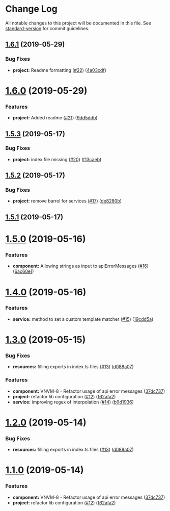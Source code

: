 # Change Log

All notable changes to this project will be documented in this file. See [standard-version](https://github.com/conventional-changelog/standard-version) for commit guidelines.

## [1.6.1](https://github.com/valueadd-poland/ng-validation-messages/compare/v1.6.0...v1.6.1) (2019-05-29)


### Bug Fixes

* **project:** Readme formatting ([#22](https://github.com/valueadd-poland/ng-validation-messages/issues/22)) ([4a03cdf](https://github.com/valueadd-poland/ng-validation-messages/commit/4a03cdf))



# [1.6.0](https://github.com/valueadd-poland/ng-validation-messages/compare/v1.5.3...v1.6.0) (2019-05-29)


### Features

* **project:** Added readme ([#21](https://github.com/valueadd-poland/ng-validation-messages/issues/21)) ([9dd5ddb](https://github.com/valueadd-poland/ng-validation-messages/commit/9dd5ddb))



## [1.5.3](https://github.com/valueadd-poland/ng-validation-messages/compare/v1.5.2...v1.5.3) (2019-05-17)


### Bug Fixes

* **project:** index file missing ([#20](https://github.com/valueadd-poland/ng-validation-messages/issues/20)) ([f13caeb](https://github.com/valueadd-poland/ng-validation-messages/commit/f13caeb))



## [1.5.2](https://github.com/valueadd-poland/ng-validation-messages/compare/v1.5.1...v1.5.2) (2019-05-17)


### Bug Fixes

* **project:** remove barrel for services ([#17](https://github.com/valueadd-poland/ng-validation-messages/issues/17)) ([de8280b](https://github.com/valueadd-poland/ng-validation-messages/commit/de8280b))



## [1.5.1](https://github.com/valueadd-poland/ng-validation-messages/compare/v1.5.0...v1.5.1) (2019-05-17)



# [1.5.0](https://github.com/valueadd-poland/ng-validation-messages/compare/v1.4.0...v1.5.0) (2019-05-16)


### Features

* **component:** Allowing strings as input to apiErrorMessages ([#16](https://github.com/valueadd-poland/ng-validation-messages/issues/16)) ([6ac60e1](https://github.com/valueadd-poland/ng-validation-messages/commit/6ac60e1))



# [1.4.0](https://github.com/valueadd-poland/ng-validation-messages/compare/v1.3.0...v1.4.0) (2019-05-16)


### Features

* **service:** method to set a custom template matcher ([#15](https://github.com/valueadd-poland/ng-validation-messages/issues/15)) ([19cdd5a](https://github.com/valueadd-poland/ng-validation-messages/commit/19cdd5a))



# [1.3.0](https://github.com/valueadd-poland/ng-validation-messages/compare/v0.1.1...v1.3.0) (2019-05-15)


### Bug Fixes

* **resources:** filling exports in index.ts files ([#13](https://github.com/valueadd-poland/ng-validation-messages/issues/13)) ([d088a07](https://github.com/valueadd-poland/ng-validation-messages/commit/d088a07))


### Features

* **component:** VNVM-8 - Refactor usage of api error messages ([37dc737](https://github.com/valueadd-poland/ng-validation-messages/commit/37dc737))
* **project:** refactor lib configuration ([#12](https://github.com/valueadd-poland/ng-validation-messages/issues/12)) ([f62afa2](https://github.com/valueadd-poland/ng-validation-messages/commit/f62afa2))
* **service:** improving regex of interpolation ([#14](https://github.com/valueadd-poland/ng-validation-messages/issues/14)) ([b9d1936](https://github.com/valueadd-poland/ng-validation-messages/commit/b9d1936))



# [1.2.0](https://github.com/valueadd-poland/ng-validation-messages/compare/v0.1.1...v1.2.0) (2019-05-14)


### Bug Fixes

* **resources:** filling exports in index.ts files ([#13](https://github.com/valueadd-poland/ng-validation-messages/issues/13)) ([d088a07](https://github.com/valueadd-poland/ng-validation-messages/commit/d088a07))


# [1.1.0](https://github.com/valueadd-poland/ng-validation-messages/compare/v0.1.1...v1.1.0) (2019-05-14)


### Features

* **component:** VNVM-8 - Refactor usage of api error messages ([37dc737](https://github.com/valueadd-poland/ng-validation-messages/commit/37dc737))
* **project:** refactor lib configuration ([#12](https://github.com/valueadd-poland/ng-validation-messages/issues/12)) ([f62afa2](https://github.com/valueadd-poland/ng-validation-messages/commit/f62afa2))

